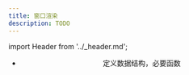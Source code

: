 ```yaml
---
title: 窗口渲染
description: TODO
---
```


import Header from '../_header.md';

<Header />


- 定义数据结构，必要函数
